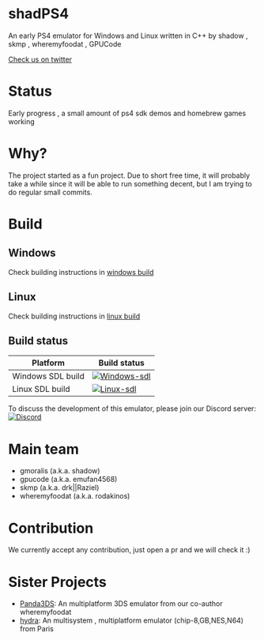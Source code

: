 <!--
SPDX-FileCopyrightText: 2024 shadPS4 Emulator Project
SPDX-License-Identifier: GPL-2.0-or-later
-->

# shadPS4

An early PS4 emulator for Windows and Linux written in C++
by shadow , skmp , wheremyfoodat , GPUCode

[Check us on twitter](https://twitter.com/shadps4 "Check us on twitter")

# Status

Early progress , a small amount of ps4 sdk demos and homebrew games working

# Why?

The project started as a fun project. Due to short free time, it will probably take a while since it will be able to run something decent, but I am trying to do regular small commits.

# Build

## Windows

Check building instructions in [windows build](https://github.com/georgemoralis/shadPS4/blob/main/documents/building-windows.md)

## Linux

Check building instructions in [linux build](https://github.com/georgemoralis/shadPS4/blob/main/documents/linux_building.md)

## Build status

|Platform|Build status|
|--------|------------|
|Windows SDL build|[![Windows-sdl](https://github.com/shadps4-emu/shadPS4/actions/workflows/windows.yml/badge.svg)](https://github.com/shadps4-emu/shadPS4/actions/workflows/windows.yml)
|Linux SDL build|[![Linux-sdl](https://github.com/shadps4-emu/shadPS4/actions/workflows/linux.yml/badge.svg)](https://github.com/shadps4-emu/shadPS4/actions/workflows/linux.yml)

To discuss the development of this emulator, please join our Discord server: [![Discord](https://img.shields.io/discord/1080089157554155590)](https://discord.gg/MyZRaBngxA)

# Main team

- gmoralis (a.k.a. shadow)
- gpucode (a.k.a. emufan4568)
- skmp (a.k.a. drk||Raziel)
- wheremyfoodat (a.k.a. rodakinos)

# Contribution

We currently accept any contribution, just open a pr and we will check it :)


# Sister Projects
- [Panda3DS](https://github.com/wheremyfoodat/Panda3DS): An multiplatform 3DS emulator from our co-author wheremyfoodat
- [hydra](https://github.com/hydra-emu/hydra): An multisystem , multiplatform emulator (chip-8,GB,NES,N64) from Paris
